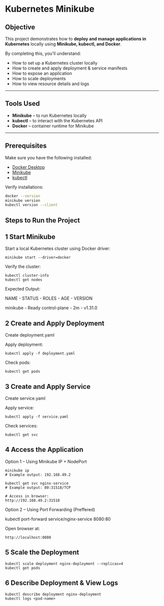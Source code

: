 #  Kubernetes Minikube

##  Objective
This project demonstrates how to **deploy and manage applications in Kubernetes** locally using **Minikube, kubectl, and Docker**.

By completing this, you'll understand:
- How to set up a Kubernetes cluster locally
- How to create and apply deployment & service manifests
- How to expose an application
- How to scale deployments
- How to view resource details and logs

---

##  Tools Used
- **Minikube** – to run Kubernetes locally
- **kubectl** – to interact with the Kubernetes API
- **Docker** – container runtime for Minikube

---


##  Prerequisites

Make sure you have the following installed:
- [Docker Desktop](https://www.docker.com/products/docker-desktop/)
- [Minikube](https://minikube.sigs.k8s.io/docs/start/)
- [kubectl](https://kubernetes.io/docs/tasks/tools/)


Verify installations:

```bash
docker --version
minikube version
kubectl version --client
```

 ## Steps to Run the Project

## 1️ Start Minikube

Start a local Kubernetes cluster using Docker driver:

```
minikube start --driver=docker
```


Verify the cluster:

```
kubectl cluster-info
kubectl get nodes
```


 Expected Output:

NAME      -     STATUS    -    ROLES     -          AGE  -     VERSION

minikube   -    Ready        control-plane   -    2m    -    v1.31.0



## 2️ Create and Apply Deployment

Create deployment.yaml


Apply deployment:
```
kubectl apply -f deployment.yaml
```

Check pods:

```
kubectl get pods
```

## 3️ Create and Apply Service

Create service.yaml

Apply service:
```
kubectl apply -f service.yaml
```

Check services:
```
kubectl get svc
```
## 4️ Access the Application

Option 1 – Using Minikube IP + NodePort

```
minikube ip
# Example output: 192.168.49.2

kubectl get svc nginx-service
# Example output: 80:31518/TCP

# Access in browser:
http://192.168.49.2:31518
```

Option 2 – Using Port Forwarding (Preffered)

kubectl port-forward service/nginx-service 8080:80

Open browser at:
```
http://localhost:8080
```

## 5️ Scale the Deployment

```
kubectl scale deployment nginx-deployment --replicas=4
kubectl get pods
```


## 6️  Describe Deployment & View Logs

```
kubectl describe deployment nginx-deployment
kubectl logs <pod-name>
```

